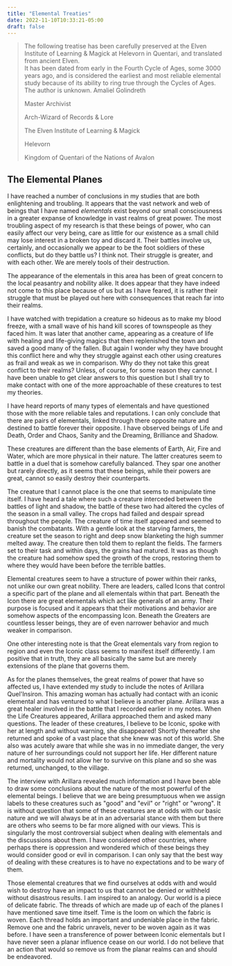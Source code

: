 ```yaml
---
title: "Elemental Treaties"
date: 2022-11-10T10:33:21-05:00
draft: false
---
```

>  The following treatise has been carefully preserved at the Elven Institute of Learning & Magick at Helevorn in Quentari, and translated from ancient Elven.  
>  It has been dated from early in the Fourth Cycle of Ages, some 3000 years ago, and is considered the earliest and most reliable elemental study because of its ability to ring true through the Cycles of Ages. The author is unknown.
> Amaliel Golindreth
>
> Master Archivist 
>
> Arch-Wizard of Records & Lore
>
> The Elven Institute of Learning & Magick
>
> Helevorn
>
> Kingdom of Quentari of the Nations of Avalon

##  The Elemental Planes

I have reached a number of conclusions in my studies that are both enlightening and troubling. It appears that the vast network and web of beings that I have named *elementals* exist beyond our small consciousness in a greater expanse of knowledge in vast realms of great power. The most troubling aspect of my research is that these beings of power, who can easily affect our very being, care as little for our existence as a small child may lose interest in a broken toy and discard it. Their battles involve us, certainly, and occasionally we appear to be the foot soldiers of these conflicts, but do they battle us? I think not. Their struggle is greater, and with each other. We are merely tools of their destruction.

The appearance of the elementals in this area has been of great concern to the local peasantry and nobility alike. It does appear that they have indeed not come to this place because of us but as I have feared, it is rather their struggle that must be played out here with consequences that reach far into their realms.

I have watched with trepidation a creature so hideous as to make my blood freeze, with a small wave of his hand kill scores of townspeople as they faced him. It was later that another came, appearing as a creature of life with healing and life-giving magics that then replenished the town and saved a good many of the fallen. But again I wonder why they have brought this conflict here and why they struggle against each other using creatures as frail and weak as we in comparison. Why do they not take this great conflict to their realms? Unless, of course, for some reason they cannot. I have been unable to get clear answers to this question but I shall try to make contact with one of the more approachable of these creatures to test my theories.

I have heard reports of many types of elementals and have questioned those with the more reliable tales and reputations. I can only conclude that there are pairs of elementals, linked through there opposite nature and destined to battle forever their opposite. I have observed beings of Life and Death, Order and Chaos, Sanity and the Dreaming, Brilliance and Shadow. 

These creatures are different than the base elements of Earth, Air, Fire and Water, which are more physical in their nature. The latter creatures seem to battle in a duel that is somehow carefully balanced. They spar one another but rarely directly, as it seems that these beings, while their powers are great, cannot so easily destroy their counterparts.

The creature that I cannot place is the one that seems to manipulate time itself. I have heard a tale where such a creature interceded between the battles of light and shadow, the battle of these two had altered the cycles of the season in a small valley. The crops had failed and despair spread throughout the people. The creature of time itself appeared and seemed to banish the combatants. With a gentle look at the starving farmers, the creature set the season to right and deep snow blanketing the high summer melted away. The creature then told them to replant the fields. The farmers set to their task and within days, the grains had matured. It was as though the creature had somehow sped the growth of the crops, restoring them to where they would have been before the terrible battles.

Elemental creatures seem to have a structure of power within their ranks, not unlike our own great nobility. There are leaders, called Icons that control a specific part of the plane and all elementals within that part. Beneath the Icon there are great elementals which act like generals of an army. Their purpose is focused and it appears that their motivations and behavior are somehow aspects of the encompassing Icon. Beneath the Greaters are countless lesser beings, they are of even narrower behavior and much weaker in comparison. 

One other interesting note is that the Great elementals vary from region to region and even the Iconic class seems to manifest itself differently. I am positive that in truth, they are all basically the same but are merely extensions of the plane that governs them.

As for the planes themselves, the great realms of power that have so affected us, I have extended my study to include the notes of Arillara Quel'Insiron. This amazing woman has actually had contact with an iconic elemental and has ventured to what I believe is another plane. Arillara was a great healer involved in the battle that I recorded earlier in my notes. When the Life Creatures appeared, Arillara approached them and asked many questions. The leader of these creatures, I believe to be Iconic, spoke with her at length and without warning, she disappeared! Shortly thereafter she returned and spoke of a vast place that she knew was not of this world. She also was acutely aware that while she was in no immediate danger, the very nature of her surroundings could not support her life. Her different nature and mortality would not allow her to survive on this plane and so she was returned, unchanged, to the village. 

The interview with Arillara revealed much information and I have been able to draw some conclusions about the nature of the most powerful of the elemental beings. I believe that we are being presumptuous when we assign labels to these creatures such as "good" and "evil" or "right" or "wrong". It is without question that some of these creatures are at odds with our basic nature and we will always be at in an adversarial stance with them but there are others who seems to be far more aligned with our views. This is singularly the most controversial subject when dealing with elementals and the discussions about them. I have considered other countries, where perhaps there is oppression and wondered which of these beings they would consider good or evil in comparison. I can only say that the best way of dealing with these creatures is to have no expectations and to be wary of them.

Those elemental creatures that we find ourselves at odds with and would wish to destroy have an impact to us that cannot be denied or withheld without disastrous results. I am inspired to an analogy. Our world is a piece of delicate fabric. The threads of which are made up of each of the planes I have mentioned save time itself. Time is the loom on which the fabric is woven. Each thread holds an important and undeniable place in the fabric. Remove one and the fabric unravels, never to be woven again as it was before. I have seen a transference of power between Iconic elementals but I have never seen a planar influence cease on our world. I do not believe that an action that would so remove us from the planar realms can and should be endeavored. 